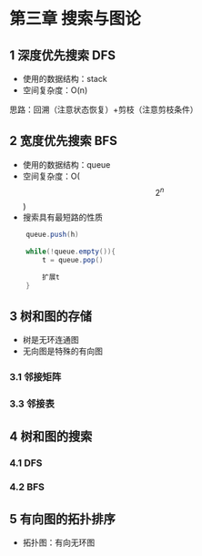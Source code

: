 # 第三章 搜索与图论

## 1 深度优先搜索 DFS

* 使用的数据结构：stack
* 空间复杂度：O(n)

思路：回溯（注意状态恢复）+剪枝（注意剪枝条件）

## 2 宽度优先搜索 BFS

* 使用的数据结构：queue
* 空间复杂度：O($$2^n$$)
* 搜索具有最短路的性质

```java
	queue.push(h)
    
    while(!queue.empty()){
        t = queue.pop()
        
        扩展t
    }
```

## 3 树和图的存储

* 树是无环连通图
* 无向图是特殊的有向图

### 3.1 邻接矩阵

### 3.3 邻接表

## 4 树和图的搜索

### 4.1 DFS

### 4.2 BFS

## 5 有向图的拓扑排序

* 拓扑图：有向无环图
